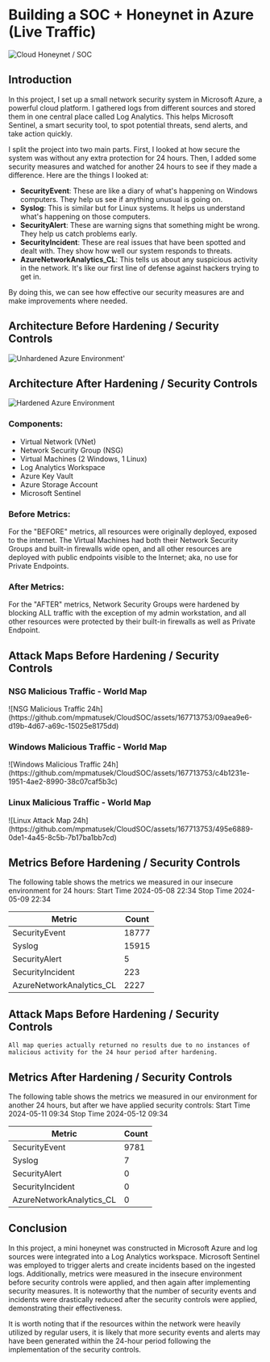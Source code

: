 # Building a SOC + Honeynet in Azure (Live Traffic)
![Cloud Honeynet / SOC](https://i.imgur.com/ZWxe03e.jpg)

## Introduction

<p>In this project, I set up a small network security system in Microsoft Azure, a powerful cloud platform. I gathered logs from different sources and stored them in one central place called Log Analytics. This helps Microsoft Sentinel, a smart security tool, to spot potential threats, send alerts, and take action quickly.</p>

<p>I split the project into two main parts. First, I looked at how secure the system was without any extra protection for 24 hours. Then, I added some security measures and watched for another 24 hours to see if they made a difference. Here are the things I looked at:</p>

<ul>
  <li><b>SecurityEvent</b>: These are like a diary of what's happening on Windows computers. They help us see if anything unusual is going on.</li>

  <li><b>Syslog</b>: This is similar but for Linux systems. It helps us understand what's happening on those computers.</li>

  <li><b>SecurityAlert</b>: These are warning signs that something might be wrong. They help us catch problems early.</li>

  <li><b>SecurityIncident</b>: These are real issues that have been spotted and dealt with. They show how well our system responds to threats.</li>

  <li><b>AzureNetworkAnalytics_CL</b>: This tells us about any suspicious activity in the network. It's like our first line of defense against hackers trying to get in.</li>
</ul>

<p>By doing this, we can see how effective our security measures are and make improvements where needed.</p>

## Architecture Before Hardening / Security Controls
![Unhardened Azure Environment'](https://github.com/mpmatusek/CloudSOC/assets/167713753/ee68271d-3e25-41d8-9dbe-03d253a1fa9c)

## Architecture After Hardening / Security Controls
![Hardened Azure Environment](https://github.com/mpmatusek/CloudSOC/assets/167713753/0cf0845c-a2c7-4cdc-8610-6871f4fd5381)

<h3>Components:</h3>
<ul>
  <li>Virtual Network (VNet)</li>
  <li>Network Security Group (NSG)</li>
  <li>Virtual Machines (2 Windows, 1 Linux)</li>
  <li>Log Analytics Workspace</li>
  <li>Azure Key Vault</li>
  <li>Azure Storage Account</li>
  <li>Microsoft Sentinel</li>
</ul>

<h3>Before Metrics:</h3>
<p>
For the "BEFORE" metrics, all resources were originally deployed, exposed to the internet. The Virtual Machines had both their Network Security Groups and built-in firewalls wide open, and all other resources are deployed with public endpoints visible to the Internet; aka, no use for Private Endpoints.
</p>

<h3>After Metrics:</h3>
<p>
For the "AFTER" metrics, Network Security Groups were hardened by blocking ALL traffic with the exception of my admin workstation, and all other resources were protected by their built-in firewalls as well as Private Endpoint.
</p>

## Attack Maps Before Hardening / Security Controls
<h3>NSG Malicious Traffic - World Map</h3>
![NSG Malicious Traffic 24h](https://github.com/mpmatusek/CloudSOC/assets/167713753/09aea9e6-d19b-4d67-a69c-15025e8175dd)
<h3>Windows Malicious Traffic - World Map</h3>
![Windows Malicious Traffic 24h](https://github.com/mpmatusek/CloudSOC/assets/167713753/c4b1231e-1951-4ae2-8990-38c07caf5b3c)
<h3>Linux Malicious Traffic - World Map</h3>
![Linux Attack Map 24h](https://github.com/mpmatusek/CloudSOC/assets/167713753/495e6889-0de1-4a45-8c5b-7b17ba1bb7cd)

## Metrics Before Hardening / Security Controls

The following table shows the metrics we measured in our insecure environment for 24 hours:
Start Time 2024-05-08 22:34
Stop Time 2024-05-09 22:34

| Metric                   | Count
| ------------------------ | -----
| SecurityEvent            | 18777
| Syslog                   | 15915
| SecurityAlert            | 5
| SecurityIncident         | 223
| AzureNetworkAnalytics_CL | 2227

## Attack Maps Before Hardening / Security Controls

```All map queries actually returned no results due to no instances of malicious activity for the 24 hour period after hardening.```

## Metrics After Hardening / Security Controls

The following table shows the metrics we measured in our environment for another 24 hours, but after we have applied security controls:
Start Time 2024-05-11 09:34
Stop Time	2024-05-12 09:34

| Metric                   | Count
| ------------------------ | -----
| SecurityEvent            | 9781
| Syslog                   | 7
| SecurityAlert            | 0
| SecurityIncident         | 0
| AzureNetworkAnalytics_CL | 0

## Conclusion

In this project, a mini honeynet was constructed in Microsoft Azure and log sources were integrated into a Log Analytics workspace. Microsoft Sentinel was employed to trigger alerts and create incidents based on the ingested logs. Additionally, metrics were measured in the insecure environment before security controls were applied, and then again after implementing security measures. It is noteworthy that the number of security events and incidents were drastically reduced after the security controls were applied, demonstrating their effectiveness.

It is worth noting that if the resources within the network were heavily utilized by regular users, it is likely that more security events and alerts may have been generated within the 24-hour period following the implementation of the security controls.
